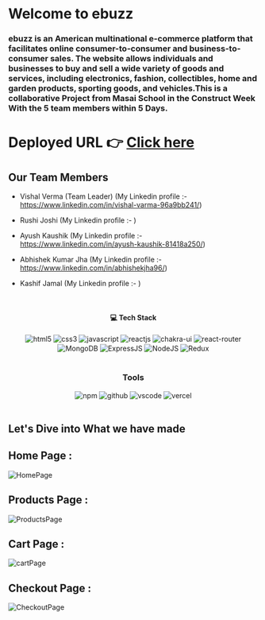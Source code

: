 # Welcome to ebuzz

<h3>ebuzz is an American multinational e-commerce platform that facilitates online consumer-to-consumer and business-to-consumer sales. The website allows individuals and businesses to buy and sell a wide variety of goods and services, including electronics, fashion, collectibles, home and garden products, sporting goods, and vehicles.This is a collaborative Project from Masai School in the Construct Week With the 5 team members within 5 Days.
</h3>

# Deployed URL 👉 [Click here](https://ret-vv97.vercel.app/)

## Our Team Members

- Vishal Verma (Team Leader) (My Linkedin profile :- https://www.linkedin.com/in/vishal-varma-96a9bb241/)

- Rushi Joshi (My Linkedin profile :- )

- Ayush Kaushik (My Linkedin profile :- https://www.linkedin.com/in/ayush-kaushik-81418a250/)

- Abhishek Kumar Jha (My Linkedin profile :- https://www.linkedin.com/in/abhishekjha96/)

- Kashif Jamal (My Linkedin profile :- )
  <br/>

<br/>
<h4 align="center">💻 Tech Stack</h4>
 <div align="center">
 <img src = "https://img.shields.io/badge/html5-%23E34F26.svg?style=for-the-badge&logo=html5&logoColor=white" align="center" alt="html5">
 <img src = "https://img.shields.io/badge/css3-%231572B6.svg?style=for-the-badge&logo=css3&logoColor=white" align="center" alt="css3">
 <img src="https://img.shields.io/badge/javascript-%23323330.svg?style=for-the-badge&logo=javascript&logoColor=%23F7DF1E"  align="center" alt="javascript" />
 <img src="https://img.shields.io/badge/React-20232A?style=for-the-badge&logo=react&logoColor=61DAFB"  align="center" alt="reactjs" />
   <img src = "https://img.shields.io/badge/chakra ui-%234ED1C5.svg?style=for-the-badge&logo=chakraui&logoColor=white" align="center" alt="chakra-ui"/>
  <img src="https://img.shields.io/badge/React_Router-CA4245?style=for-the-badge&logo=react-router&logoColor=white"  align="center" alt="react-router" />
 <img src="https://img.shields.io/badge/MongoDB-%234ea94b.svg?style=for-the-badge&logo=mongodb&logoColor=white"  align="center" alt="MongoDB" />
 <img src="https://img.shields.io/badge/express.js-%23404d59.svg?style=for-the-badge&logo=express&logoColor=%2361DAFB"  align="center" alt="ExpressJS" />
 <img src="https://img.shields.io/badge/node.js-6DA55F?style=for-the-badge&logo=node.js&logoColor=white"  align="center" alt="NodeJS" />
 <img src="https://img.shields.io/badge/redux-%23593d88.svg?style=for-the-badge&logo=redux&logoColor=white"  align="center" alt="Redux" />
</div>
<br/>

<div align="center"><h3 align="center">Tools</h3> 
  <img src = "https://img.shields.io/badge/NPM-%23000000.svg?style=for-the-badge&logo=npm&logoColor=white" align="center" alt="npm">
  <img src="https://img.shields.io/badge/GitHub-100000?style=for-the-badge&logo=github&logoColor=white"  align="center" alt="github"/>
   <img src="https://img.shields.io/badge/Visual%20Studio-5C2D91.svg?style=for-the-badge&logo=visual-studio&logoColor=white"  align="center" alt="vscode"/>
    <img src="https://img.shields.io/badge/vercel-%23000000.svg?style=for-the-badge&logo=vercel&logoColor=white"  align="center" alt="vercel"/>
</div>
<br/>

## Let's Dive into What we have made

## Home Page :

![HomePage](https://user-images.githubusercontent.com/110036788/230706397-ce6a2f11-9df2-4cb9-b4a1-a94dbfba2cbf.png)

## Products Page :

![ProductsPage](https://user-images.githubusercontent.com/110036788/230706412-812eb402-f43c-432d-b572-3d5afd22d43a.png)

## Cart Page :

![cartPage](https://user-images.githubusercontent.com/110036788/230706954-8ec3193e-6e65-45c9-b71c-1aa87f5465fd.png)

## Checkout Page :

![CheckoutPage](https://user-images.githubusercontent.com/110036788/230706974-b426eb63-5701-4f75-b6cb-635f4a68df44.png)


